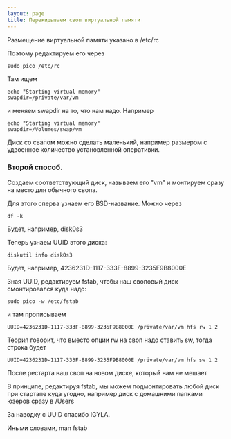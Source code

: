 ```yaml
---
layout: page
title: Перекидываем своп виртуальной памяти
---
```


Размещение виртуальной памяти указано в /etc/rc

Поэтому редактируем его через

```shell
sudo pico /etc/rc
```

Там ищем 

```
echo "Starting virtual memory"
swapdir=/private/var/vm
```

и меняем swapdir на то, что нам надо. Например

```
echo "Starting virtual memory"
swapdir=/Volumes/swap/vm
```

Диск со свапом можно сделать маленький, например размером с удвоенное количество установленной оперативки.

### Второй способ.

Создаем соответствующий диск, называем его "vm" и монтируем сразу на место для обычного свопа. 

Для этого сперва узнаем его BSD-название. Можно через

```shell
df -k 
```

Будет, например, disk0s3

Теперь узнаем UUID этого диска: 

```shell
diskutil info disk0s3
```

Будет, например, 4236231D-1117-333F-8899-3235F9B8000E

Зная UUID, редактируем fstab, чтобы наш своповый диск смонтировался куда надо: 

```shell
sudo pico -w /etc/fstab
```

и там прописываем

```
UUID=4236231D-1117-333F-8899-3235F9B8000E /private/var/vm hfs rw 1 2
```

Теория говорит, что вместо опции rw на своп надо ставить sw, тогда строка будет

```
UUID=4236231D-1117-333F-8899-3235F9B8000E /private/var/vm hfs sw 1 2
```

После рестарта наш своп на новом диске, который нам не мешает

В принципе, редактируя fstab, мы можем подмонтировать любой диск при стартапе куда угодно, например диск с домашними папками юзеров сразу в /Users

За наводку с UUID спасибо IGYLA.

Иными словами, man fstab 
